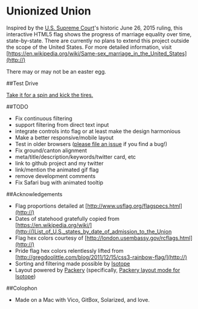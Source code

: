 # Unionized Union

Inspired by the [U.S. Supreme Court](https://twitter.com/SCOTUS)'s historic June 26, 2015 ruling, this interactive HTML5 flag shows the progress of marriage equality over time, state-by-state. There are currently no plans to extend this project outside the scope of the United States. For more detailed information, visit [https://en.wikipedia.org/wiki/Same-sex_marriage_in_the_United_States](http://)

There may or may not be an easter egg.

##Test Drive

[Take it for a spin and kick the tires.](https://rawgit.com/kimslawson/unionizedunion/master/index.html)

##TODO

* Fix continuous filtering
* support filtering from direct text input
* integrate controls into flag or at least make the design harmonious
* Make a better responsive/mobile layout
* Test in older browsers ([please file an issue](https://github.com/kimslawson/unionizedunion/issues) if you find a bug!)
* Fix ground/canton alignment
* meta/title/description/keywords/twitter card, etc
* link to github project and my twitter
* link/mention the animated gif flag
* remove development comments
* Fix Safari bug with animated tooltip

##Acknowledgements

* Flag proportions detailed at [http://www.usflag.org/flagspecs.html](http://)
* Dates of statehood gratefully copied from [https://en.wikipedia.org/wiki/](http://)List_of_U.S._states_by_date_of_admission_to_the_Union
* Flag hex colors courtesy of [http://london.usembassy.gov/rcflags.html](http://)
* Pride flag hex colors relentlessly lifted from [http://gregdoolittle.com/blog/2011/12/15/css3-rainbow-flag/](http://)
* Sorting and filtering made possible by [Isotope](http://isotope.metafizzy.co/) 
* Layout powered by [Packery](http://packery.metafizzy.co/) (specifically, [Packery layout mode for Isotope](http://isotope.metafizzy.co/layout-modes/packery.html))

##Colophon

* Made on a Mac with Vico, GitBox, Solarized, and love.
